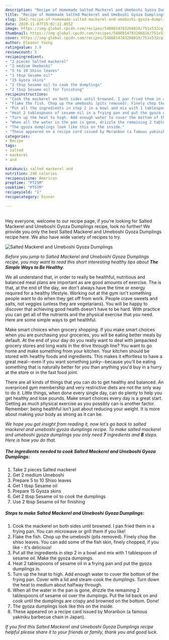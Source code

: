```yaml
---
description: "Recipe of Homemade Salted Mackerel and Umeboshi Gyoza Dumplings"
title: "Recipe of Homemade Salted Mackerel and Umeboshi Gyoza Dumplings"
slug: 1642-recipe-of-homemade-salted-mackerel-and-umeboshi-gyoza-dumplings
date: 2020-11-07T15:02:22.055Z
image: https://img-global.cpcdn.com/recipes/5408814783266816/751x532cq70/salted-mackerel-and-umeboshi-gyoza-dumplings-recipe-main-photo.jpg
thumbnail: https://img-global.cpcdn.com/recipes/5408814783266816/751x532cq70/salted-mackerel-and-umeboshi-gyoza-dumplings-recipe-main-photo.jpg
cover: https://img-global.cpcdn.com/recipes/5408814783266816/751x532cq70/salted-mackerel-and-umeboshi-gyoza-dumplings-recipe-main-photo.jpg
author: Eleanor Young
ratingvalue: 3.9
reviewcount: 5
recipeingredient:
- "2 pieces Salted mackerel"
- "2 medium Umeboshi"
- "5 to 10 Shiso leaves"
- "1 tbsp Sesame oil"
- "15 Gyoza skins"
- "2 tbsp Sesame oil to cook the dumplings"
- "2 tbsp Sesame oil for finishing"
recipeinstructions:
- "Cook the mackerel on both sides until browned. I pan fried them in a frying pan. You can microwave or grill them if you like!"
- "Flake the fish. Chop up the umeboshi (pits removed). Finely chop the shiso leaves. You can add some of the fish skin, finely chopped, if you like - it&#39;s delicious!"
- "Put all the ingredients in step 2 in a bowl and mix with 1 tablespoon of sesame oil. Make the gyoza dumpings."
- "Heat 2 tablespoons of sesame oil in a frying pan and put the gyoza dumplings in."
- "Turn up the heat to high. Add enough water to cover the bottom of the frying pan. Cover with a lid and steam-cook the dumplings.  Turn down the heat to medium about halfway through."
- "When all the water in the pan is gone, drizzle the remaining 2 tablespoons of sesame oil over the dumpings. Put the lid back on and cook until the dumplings are crispy and browned on the bottom. Done!"
- "The gyoza dumplings look like this on the inside."
- "These appeared on a recipe card issued by Moranbon (a famous yakiniku barbecue chain in Japan)."
categories:
- Recipe
tags:
- salted
- mackerel
- and

katakunci: salted mackerel and 
nutrition: 248 calories
recipecuisine: American
preptime: "PT25M"
cooktime: "PT57M"
recipeyield: "1"
recipecategory: Dinner

---
```

<br>
Hey everyone, welcome to our recipe page, if you're looking for Salted Mackerel and Umeboshi Gyoza Dumplings recipe, look no further! We provide you only the best Salted Mackerel and Umeboshi Gyoza Dumplings recipe here. We also have wide variety of recipes to try.
<br>


![Salted Mackerel and Umeboshi Gyoza Dumplings](https://img-global.cpcdn.com/recipes/5408814783266816/751x532cq70/salted-mackerel-and-umeboshi-gyoza-dumplings-recipe-main-photo.jpg)

<i>Before you jump to Salted Mackerel and Umeboshi Gyoza Dumplings recipe, you may want to read this short interesting healthy tips about <strong>The Simple Ways to Be Healthy</strong>.</i>

We all understand that, in order to really be healthful, nutritious and balanced meal plans are important as are good amounts of exercise. The  is that, at the end of the day, we don't always have the time or energy required for a healthy lifestyle. Working out at the gym isn't something people want to do when they get off from work. People crave sweets and salts, not veggies (unless they are vegetarians). You will be happy to discover that achieving good health doesn't have to be hard. With practice you can get all of the nutrients and the physical exercise that you need. Here are some simple ways to get healthful.

Make smart choices when grocery shopping. If you make smart choices when you are purchasing your groceries, you will be eating better meals by default. At the end of your day do you really want to deal with jampacked grocery stores and long waits in the drive through line? You want to go home and make something from your kitchen. Your kitchen should be stored with healthy foods and ingredients. This makes it effortless to have a great meal--even if you want something junky--because you'll be eating something that is naturally better for you than anything you'd buy in a hurry at the store or in the fast food joint.

There are all kinds of things that you can do to get healthy and balanced. An overpriced gym membership and very restrictive diets are not the only way to do it. Little things, when done every single day, can do plenty to help you get healthy and lose pounds. Make smart choices every day is a great start. Getting as much physical exercise as you possibly can is another factor. Remember: being healthful isn’t just about reducing your weight. It is more about making your body as strong as it can be. 


<i>We hope you got insight from reading it, now let's go back to salted mackerel and umeboshi gyoza dumplings recipe. To make salted mackerel and umeboshi gyoza dumplings you only need <strong>7</strong> ingredients and <strong>8</strong> steps. Here is how you do that.
</i>

##### The ingredients needed to cook Salted Mackerel and Umeboshi Gyoza Dumplings:

1. Take 2 pieces Salted mackerel
1. Get 2 medium Umeboshi
1. Prepare 5 to 10 Shiso leaves
1. Get 1 tbsp Sesame oil
1. Prepare 15 Gyoza skins
1. Get 2 tbsp Sesame oil to cook the dumplings
1. Use 2 tbsp Sesame oil for finishing


##### Steps to make Salted Mackerel and Umeboshi Gyoza Dumplings:

1. Cook the mackerel on both sides until browned. I pan fried them in a frying pan. You can microwave or grill them if you like!
1. Flake the fish. Chop up the umeboshi (pits removed). Finely chop the shiso leaves. You can add some of the fish skin, finely chopped, if you like - it&#39;s delicious!
1. Put all the ingredients in step 2 in a bowl and mix with 1 tablespoon of sesame oil. Make the gyoza dumpings.
1. Heat 2 tablespoons of sesame oil in a frying pan and put the gyoza dumplings in.
1. Turn up the heat to high. Add enough water to cover the bottom of the frying pan. Cover with a lid and steam-cook the dumplings.  Turn down the heat to medium about halfway through.
1. When all the water in the pan is gone, drizzle the remaining 2 tablespoons of sesame oil over the dumpings. Put the lid back on and cook until the dumplings are crispy and browned on the bottom. Done!
1. The gyoza dumplings look like this on the inside.
1. These appeared on a recipe card issued by Moranbon (a famous yakiniku barbecue chain in Japan).


<i>If you find this Salted Mackerel and Umeboshi Gyoza Dumplings recipe helpful please share it to your friends or family, thank you and good luck.</i>
